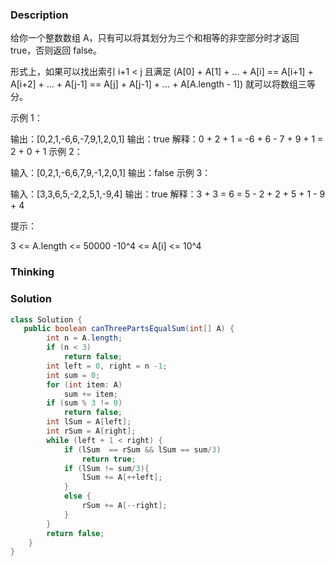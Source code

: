 ### Description

给你一个整数数组 A，只有可以将其划分为三个和相等的非空部分时才返回 true，否则返回 false。

形式上，如果可以找出索引 i+1 < j 且满足 (A[0] + A[1] + ... + A[i] == A[i+1] + A[i+2] + ... + A[j-1] == A[j] + A[j-1] + ... + A[A.length - 1]) 就可以将数组三等分。

 

示例 1：

输出：[0,2,1,-6,6,-7,9,1,2,0,1]
输出：true
解释：0 + 2 + 1 = -6 + 6 - 7 + 9 + 1 = 2 + 0 + 1
示例 2：

输入：[0,2,1,-6,6,7,9,-1,2,0,1]
输出：false
示例 3：

输入：[3,3,6,5,-2,2,5,1,-9,4]
输出：true
解释：3 + 3 = 6 = 5 - 2 + 2 + 5 + 1 - 9 + 4


提示：

3 <= A.length <= 50000
-10^4 <= A[i] <= 10^4

### Thinking



### Solution
```java
class Solution {
   public boolean canThreePartsEqualSum(int[] A) {
        int n = A.length;
        if (n < 3)
            return false;
        int left = 0, right = n -1;
        int sum = 0;
        for (int item: A)
            sum += item;
        if (sum % 3 != 0)
            return false;
        int lSum = A[left];
        int rSum = A[right];
        while (left + 1 < right) {
            if (lSum  == rSum && lSum == sum/3)
                return true;
            if (lSum != sum/3){
                lSum += A[++left];
            }
            else {
                rSum += A[--right];
            }
        }
        return false;
    }
}
```

